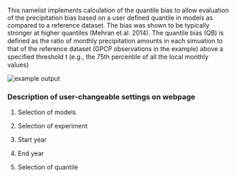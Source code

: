 This namelist implements calculation of the quantile bias to allow evaluation of the precipitation bias based on a user defined quantile in models as compared to a reference dataset. The bias was shown to be typically stronger at higher quantiles (Mehran et al. 2014). The quantile bias (QB) is deﬁned as the ratio of monthly precipitation amounts in each simuation to that of the reference dataset (GPCP observations in the example) above a speciﬁed threshold t (e.g., the 75th percentile of all the local monthly values)

![example output](diagnosticsdata/quantilebias/quantilebias_thumbnail.png "Example Output")

### Description of user-changeable settings on webpage

1) Selection of models

2) Selection of experiment

3) Start year

4) End year

5) Selection of quantile

